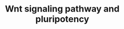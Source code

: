 ---
annotations:
- type: Pathway Ontology
  value: '"Wnt signaling'
authors:
- Nsalomonis
- MaintBot
- Ddigles
- Egonw
- Mkutmon
- Lli9
- AlexanderPico
- DeSl
- Eweitz
description: This pathway was adapted from several resources and is designed to provide
  a theoretical frame-work for examining  Wnt signaling and interacting components
  in the context of embryonic stem-cell pluripotency and self-renewal.  A central
  organizing theme of this pathway are known drug targets which promote self-renewal
  or pluripotency (BIO and IQ-1)  and implicated upstream regulators of the core pluripotency
  transcriptional components (e.g. Nanog).  It should be noted  that it is unclear
  whether all the depicted components participate in this pathway in human embryonic
  stem cells.  Interactions and object/gene groups for the pathway exist for the majority
  of components.
last-edited: 2021-05-23
organisms:
- Mus musculus
redirect_from:
- /index.php/Pathway:WP723
- /instance/WP723
schema-jsonld:
- '@context': https://schema.org/
  '@id': https://wikipathways.github.io/pathways/WP723.html
  '@type': Dataset
  creator:
    '@type': Organization
    name: WikiPathways
  description: This pathway was adapted from several resources and is designed to
    provide a theoretical frame-work for examining  Wnt signaling and interacting
    components in the context of embryonic stem-cell pluripotency and self-renewal.  A
    central organizing theme of this pathway are known drug targets which promote
    self-renewal or pluripotency (BIO and IQ-1)  and implicated upstream regulators
    of the core pluripotency transcriptional components (e.g. Nanog).  It should be
    noted  that it is unclear whether all the depicted components participate in this
    pathway in human embryonic stem cells.  Interactions and object/gene groups for
    the pathway exist for the majority of components.
  keywords:
  - Wnt1
  - Sox2
  - Ppp2r2d
  - Fzd1
  - Wnt11
  - Wnt10a
  - Jun
  - Foxd3
  - Ccnd2
  - Pafah1b1
  - Wnt3
  - Mapk10
  - Ctnnd1
  - Ctnnb1
  - Prkce
  - Cd44
  - Fzd3
  - Fzd7
  - Nfya
  - Tcf2
  - Csnk1e
  - Wnt7b
  - Map3k7
  - Fzd8
  - Zbtb33
  - Prkcq
  - Fzd2
  - Ldlr
  - Ppp2r5e
  - Ppp2ca
  - Wnt9b
  - Wnt5b
  - Prkcb
  - Crebbp
  - Dvl1
  - Prkcz
  - Nanog
  - Ppp2r5c
  - Apc
  - Pou5f1
  - Fzd5
  - Wnt2b
  - Ppard
  - Wnt6
  - Ep300
  - Mmp7
  - Mapk9
  - Prkci
  - Wnt16
  - Ctbp1
  - Dvl2
  - Trp53
  - Wnt10b
  - Prkcc
  - Dvl3
  - Plau
  - Ppp2r2a
  - Axin2
  - Nlk
  - Wnt7a
  - Fzd9
  - Ccnd3
  - Tcf3
  - Ppp2r1b
  - Wnt3a
  - Prkca
  - Wnt5a
  - Prkch
  - Tcf1
  - Wnt2
  - Axin1
  - Prkcd
  - Ccnd1
  - Myc
  - Wnt4
  - Lef1
  - Frat1
  - Rhoa
  - Tcf4
  - Nkd2
  - Lrp6
  - Ppm1j
  - Prkd1
  - Ctbp2
  - Fzd6
  - Gsk3b
  - Ppp2cb
  - Ppp2r2c
  - Ppp2r2b
  - Fosl1
  - Lrp5
  - Fbxw2
  - Fzd4
  - Nkd1
  - Groucho
  - Ppp2r4
  - Racgap1
  - Ppp2r1a
  license: CC0
  name: Wnt signaling pathway and pluripotency
seo: CreativeWork
title: Wnt signaling pathway and pluripotency
wpid: WP723
---